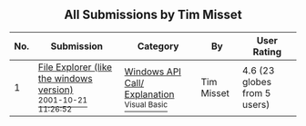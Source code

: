 ﻿<div align="center">

## All Submissions by Tim Misset

</div>

No.  | Submission | Category | By   | User Rating
---- | ---------- | -------- | ---- | -----------
1 | [File Explorer \(like the windows version\)<br /><sup>2001-10-21 11:26:52</sup>](https://github.com/Planet-Source-Code/tim-misset-file-explorer-like-the-windows-version__1-28268) | [Windows API Call/ Explanation<br /><sup>Visual Basic</sup>](../ByCategory/windows-api-call-explanation__1-39.md) | Tim Misset | 4.6 (23 globes from 5 users)
